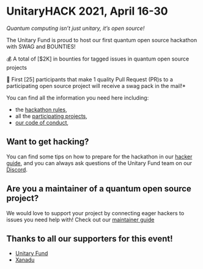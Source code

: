 # UnitaryHACK 2021, April 16-30

_Quantum computing isn’t just unitary, it’s open source!_

The Unitary Fund is proud to host our first quantum open source hackathon with SWAG and BOUNTIES!

💰 A total of [$2K] in bounties for tagged issues in quantum open source projects

🎁 First [25] participants that make 1 quality Pull Request (PR)s to a participating open source project will receive a swag pack in the mail!*

You can find all the information you need here including:

- the [hackathon rules](./rules.md),
- all the [participating projects](./participating-projects.md),
- [our code of conduct](CODE_OF_CONDUCT.md),

## Want to get hacking?

You can find some tips on how to prepare for the hackathon in our [hacker guide](./hacker-guide.md), and you can always ask questions of the Unitary Fund team on our [Discord](https://discord.unitary.fund).

## Are you a maintainer of a quantum open source project?

We would love to support your project by connecting eager hackers to issues you need help with!
Check out our [maintainer guide](./maintainer-guide.md)

## Thanks to all our supporters for this event!

- [Unitary Fund](https://unitary.fund/)
- [Xanadu](https://xanadu.ai/)

